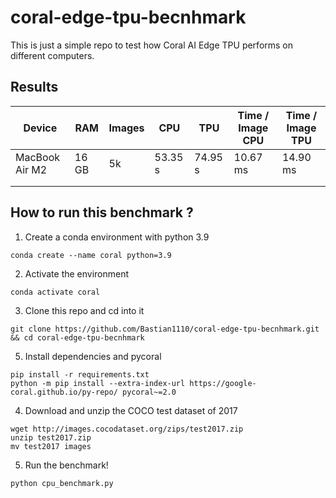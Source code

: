 # coral-edge-tpu-becnhmark
This is just a simple repo to test how Coral AI Edge TPU performs on different computers. 

## Results 

|**Device** | **RAM** |  **Images**  | **CPU**   | **TPU** |  **Time / Image CPU**| **Time / Image TPU**|
|---|---|---|---|---|---|---|
| MacBook Air M2 | 16 GB | 5k | 53.35 s | 74.95 s | 10.67 ms | 14.90 ms |
|   |   |   |   |   |   |   |
|   |   |   |   |   |   |   |

## How to run this benchmark ?
1. Create a conda environment with python 3.9 
```
conda create --name coral python=3.9
```

2. Activate the environment

```
conda activate coral 
```

3. Clone this repo and cd into it

```
git clone https://github.com/Bastian1110/coral-edge-tpu-becnhmark.git && cd coral-edge-tpu-becnhmark
```

5. Install dependencies and pycoral
```
pip install -r requirements.txt
python -m pip install --extra-index-url https://google-coral.github.io/py-repo/ pycoral~=2.0
```

4. Download and unzip the COCO test dataset of 2017

```
wget http://images.cocodataset.org/zips/test2017.zip
unzip test2017.zip
mv test2017 images
```

5. Run the benchmark! 

```
python cpu_benchmark.py
```
